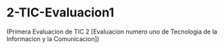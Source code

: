 # 2-TIC-Evaluacion1
(Primera Evaluacion de TIC 2 [Evaluacion numero uno de Tecnologia de la Informacion y la Comunicacion])
